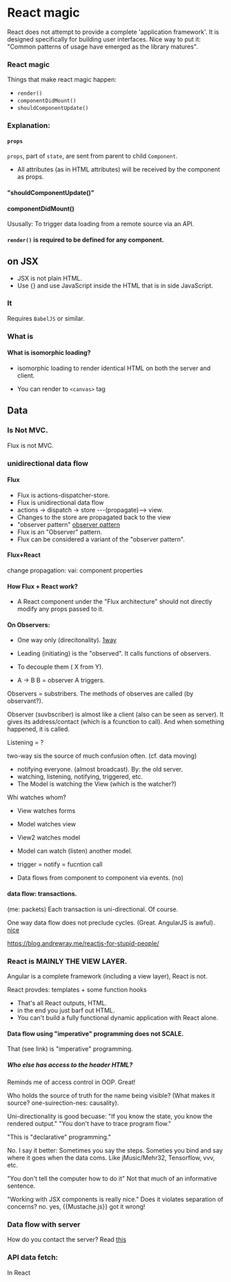 # React magic

React does not attempt to provide a complete 'application framework'.
It is designed specifically for building user interfaces.
 Nice way to put it: "Common patterns of usage have emerged as the library matures".

### React magic
Things that make react magic happen:
* `render()`
* `componentDidMount()`
* `shouldComponentUpdate()`

### Explanation:
#### `props`
`props`, part of `state`, are sent from parent to child `Component`.
* All attributes (as in HTML attributes) will be received by the component as props.

#### "shouldComponentUpdate()"
#### componentDidMount()
Ususally: To trigger data loading from a remote source via an API.
#### `render()` is required to be defined for any component.

## on JSX
* JSX is not plain HTML.
* Use {} and use JavaScript inside the HTML that is in side JavaScript.

### It
Requires `BabelJS` or similar.

### What is
#### What is isomorphic loading?
* isomorphic loading to render identical HTML on both the server and client.

* You can render to `<canvas>` tag


## Data
### Is Not MVC.
Flux is not MVC.
### unidirectional data flow
#### Flux
* Flux is actions-dispatcher-store.
* Flux is  unidirectional data flow
* actions -> dispatch -> store ---(propagate)--> view.
* Changes to the store are propagated back to the view
* "observer pattern"  [observer pattern](http://nicholasjohnson.com/react/course/exercises/flux/)
* Flux is an "Observer" pattern.
* Flux can be considered a variant of the "observer pattern".

#### Flux+React
change propagation: vai: component properties

#### How Flux + React work?
* A React component under the "Flux architecture" should not directly modify any props passed to it.

#### On Observers:
* One way only (direcitonality). [1way](http://nicholasjohnson.com/react/course/exercises/flux/)
* Leading (initiating) is the "observed". It calls functions of observers.
* To decouple them ( X from Y).



* A -> B
B = observer
A triggers.


Observers = substribers.
The methods of observes are called (by observant?).

Observer (suvbscriber) is almost like a client (also can be seen as server). It gives its address/contact (which is a fcunction to call). And when something happened, it is called.

Listening = ?

two-way sis the source of much confusion often. (cf. data moving)

* notifying everyone. (almost broadcast). By: the old server.
* watching, listening, notifying, triggered, etc.
* The Model is watching the View (which is the watcher?)

Whi watches whom?
* View watches forms
* Model watches view
* View2 watches model
* Model can watch (listen) another model.

* trigger = notify = fucntion call

* Data flows from component to component via events. (no)

#### data flow: transactions.
(me: packets)
Each transaction is uni-directional. Of course.

One way data flow does not preclude cycles. (Great. AngularJS is awful).
[nice](http://nicholasjohnson.com/react/course/exercises/flux/)

https://blog.andrewray.me/reactjs-for-stupid-people/


### React is MAINLY THE VIEW LAYER.
Angular is a complete framework (including a view layer), React is not.

React provdes: templates + some function hooks 

* That's all React outputs, HTML.
* in the end you just barf out HTML.
* You can't build a fully functional dynamic application with React alone.

#### Data flow using "imperative" programming does not SCALE.
That (see link) is "imperative" programming.
##### **Who else has access to the header HTML?**
Reminds me of access control in OOP. Great!

Who holds the source of truth for the name being visible?
(What makes it source? one-suirection-nes: causality).

Uni-directionality is good becuase:
"If you know the state, you know the rendered output."
"You don't have to trace program flow."

"This is "declarative" programming."

No. I say it better: Sometimes you say the steps.
Someties you bind and say where it goes when the data coms. Like jMusic/Mehr32, Tensorflow, vvv, etc.

"You don't tell the computer how to do it"
Not that much of an informative sentence.

"Working with JSX components is really nice."
Does it violates separation of concerns? no.
yes, {{Mustache.js}} got it wrong!



### Data flow with server
How do you contact the server? Read [this](https://blog.andrewray.me/reactjs-for-stupid-people/)


### API data fetch:
In React
